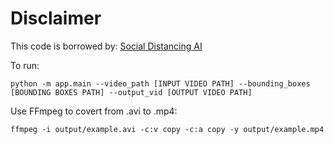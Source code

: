 # Disclaimer

This code is borrowed by: [Social Distancing AI](https://github.com/deepak112/Social-Distancing-AI)

To run:

```
python -m app.main --video_path [INPUT VIDEO PATH] --bounding_boxes [BOUNDING BOXES PATH] --output_vid [OUTPUT VIDEO PATH]
```

Use FFmpeg to covert from .avi to .mp4:

```
ffmpeg -i output/example.avi -c:v copy -c:a copy -y output/example.mp4
```
